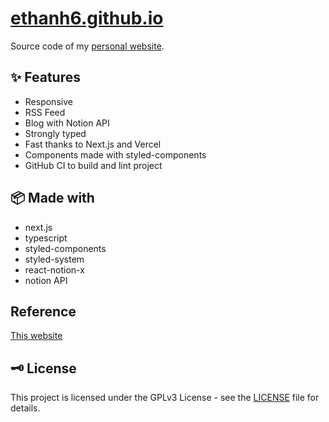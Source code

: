 # [ethanh6.github.io]()

Source code of my [personal website]().

## ✨ Features

- Responsive
- RSS Feed
- Blog with Notion API
- Strongly typed
- Fast thanks to Next.js and Vercel
- Components made with styled-components
- GitHub CI to build and lint project

## 📦 Made with

- next.js
- typescript
- styled-components
- styled-system
- react-notion-x
- notion API

## Reference
[This website](https://shellbear.me)


## 🗝 License
This project is licensed under the GPLv3 License - see the [LICENSE](LICENSE) file for details.
